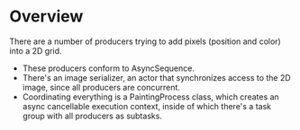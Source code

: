 #  Overview

There are a number of producers trying to add pixels (position and color) into a 2D grid.
- These producers conform to AsyncSequence. 
- There's an image serializer, an actor that synchronizes access to the 2D image, since all producers are concurrent.
- Coordinating everything is a PaintingProcess class, which creates an async cancellable execution context, inside of which there's a task group with all producers as subtasks.


